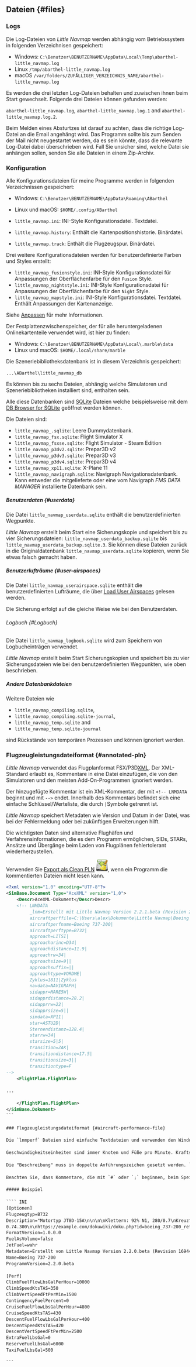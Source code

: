 ## Dateien {#files}

### Logs

Die Log-Dateien von _Little Navmap_ werden abhängig vom Betriebssystem in folgenden Verzeichnisen gespeichert:

* Windows: `C:\Benutzer\BENUTZERNAME\AppData\Local\Temp\abarthel-little_navmap.log`
* Linux `/tmp/abarthel-little_navmap.log`
* macOS `/var/folders/ZUFÄLLIGER_VERZEICHNIS_NAME/abarthel-little_navmap.log`

Es werden die drei letzten Log-Dateien behalten und zuwischen ihnen beim Start gewechselt. Folgende drei Dateien können gefunden werden:

`abarthel-little_navmap.log`, `abarthel-little_navmap.log.1` and `abarthel-little_navmap.log.2`.

Beim Melden eines Absturtzes ist darauf zu achten, dass die richtige Log-Datei an die Email angehängt wird. Das Programm sollte bis zum Senden der Mail nicht neugestartet werden, da es sein könnte, dass die relevante Log-Datei dabei überschrieben wird. Fall Sie unsicher sind, welche Datei sie anhängen sollen, senden Sie alle Dateien in einem Zip-Archiv.

### Konfiguration

Alle Konfigurationsdateien für meine Programme werden in folgenden Verzeichnissen gespeichert:

* Windows: `C:\Benutzer\BENUTZERNAME\AppData\Roaming\ABarthel`
* Linux und macOS: `$HOME/.config/ABarthel`

* `little_navmap.ini`: INI-Style Konfigurationsdatei. Textdatei.
* `little_navmap.history`: Enthält die Kartenpositionshistorie. Binärdatei.
* `little_navmap.track`: Enthält die Flugzeugspur. Binärdatei.

Drei weitere Konfigurationsdateien werden für benutzerdefinierte Farben und Styles erstellt:

* `little_navmap_fusionstyle.ini`: INI-Style Konfigurationsdatei für Anpassungen der Oberflächenfarbe für den `Fusion` Style.
* `little_navmap_nightstyle.ini`: INI-Style Konfigurationsdatei für Anpassungen der Oberflächenfarbe für den `Night` Style.
* `little_navmap_mapstyle.ini`: INI-Style Konfigurationsdatei. Textdatei. Enthält Anpassungen der Kartenanzeige.

Siehe [Anpassen](CUSTOMIZE.md) für mehr Informationen.

Der Festplattenzwischenspeicher, der für alle heruntergeladenen Onlinekartenteile verwendet wird, ist hier zu finden:

* Windows: `C:\Benutzer\BENUTZERNAME\AppData\Local\.marble\data`
* Linux und macOS: `$HOME/.local/share/marble`

Die Szeneriebibliotheksdatenbank ist in diesem Verzeichnis gespeichert:

`...\ABarthel\little_navmap_db`
<!-- sure this is the correct path??? -->

Es können bis zu sechs Dateien, abhängig welche Simulatoren und Szeneriebibliotheken installiert sind, enthalten sein.

Alle diese Datenbanken sind [SQLite](http://sqlite.org) Dateien welche beispielsweise mit dem [DB Browser for SQLite](https://github.com/sqlitebrowser/sqlitebrowser/releases) geöffnet werden können.

Die Dateien sind:

* `little_navmap_.sqlite`: Leere Dummydatenbank.
* `little_navmap_fsx.sqlite`: Flight Simulator X
* `little_navmap_fsxse.sqlite`: Flight Simulator - Steam Edition
* `little_navmap_p3dv2.sqlite`: Prepar3D v2
* `little_navmap_p3dv3.sqlite`: Prepar3D v3
* `little_navmap_p3dv4.sqlite`: Prepar3D v4
* `little_navmap_xp11.sqlite`: X-Plane 11
* `little_navmap_navigraph.sqlite`: Navigraph Navigationsdatenbank. Kann entweder die mitgelieferte oder eine vom Navigraph _FMS DATA MANAGER_ installierte Datenbank sein.

##### Benutzerdaten {#userdata}

Die Datei `little_navmap_userdata.sqlite` enthält die benutzerdefinierten Wegpunkte.

_Little Navmap_ erstellt beim Start eine Sicherungskopie und speichert bis zu vier Sicherungsdateien: `little_navmap_userdata_backup.sqlite` bis `little_navmap_userdata_backup.sqlite.3`. Sie können diese Dateien zurück in die Originaldatenbank `little_navmap_userdata.sqlite` kopieren, wenn Sie etwas falsch gemacht haben.

##### Benutzerlufträume {#user-airspaces}

Die Datei `little_navmap_userairspace.sqlite` enthält die benutzerdefinierten Lufträume, die über [Load User Airspaces](MENUS.md#load-user-airspaces) gelesen werden.

Die Sicherung erfolgt auf die gleiche Weise wie bei den Benutzerdaten.

###### Logbuch {#Logbuch}

Die Datei `little_navmap_logbook.sqlite` wird zum Speichern von Logbucheinträgen verwendet.

_Little Navmap_ erstellt beim Start Sicherungskopien und speichert bis zu vier Sicherungsdateien wie bei den benutzerdefinierten Wegpunkten, wie oben beschrieben.

##### Andere Datenbankdateien


Weitere Dateien wie

* `little_navmap_compiling.sqlite`,
* `little_navmap_compiling.sqlite-journal`,
* `little_navmap_temp.sqlite` and
* `little_navmap_temp.sqlite-journal`

sind Rückstände von temporären Prozessen und können ignoriert werden.

### Flugzeugleistungsdateiformat {#annotated-pln}

_Little Navmap_ verwendet das Flugplanformat FSX/P3D[XML](https://en.wikipedia.org/wiki/XML). Der XML-Standard erlaubt es, Kommentare in eine Datei einzufügen, die von den Simulatoren und den meisten Add-On-Programmen ignoriert werden.

Der hinzugefügte Kommentar ist ein XML-Kommentar, der mit `<!-- LNMDATA` beginnt und mit `-->` endet. Innerhalb des Kommentars befindet sich eine einfache Schlüssel/Werteliste, die durch `|`Symbole getrennt ist.

_Little Navmap_ speichert Metadaten wie Version und Datum in der Datei, was bei der Fehlermeldung oder bei zukünftigen Erweiterungen hilft.

Die wichtigsten Daten sind alternative Flughäfen und Verfahrensinformationen, die es dem Programm ermöglichen, SIDs, STARs, Ansätze und Übergänge beim Laden von Flugplänen fehlertolerant wiederherzustellen.

Verwenden Sie [Export als Clean PLN](MENUS.md#export-clean-flight-plan) ![Export als Clean PLN](../images/icons/filesaveclean.png "Export als Clean PLN"), wenn ein Programm die kommentierten Dateien nicht lesen kann.

```` XML
<?xml version="1.0" encoding="UTF-8"?>
<SimBase.Document Type="AceXML" version="1,0">
    <Descr>AceXML-Dokument</Descr>Descr>
    <!-- LNMDATA
         _lnm=Erstellt mit Little Navmap Version 2.2.1.beta (Revision 257538e) am 2018 11 05T20:20:11:11|
         aircraftperffile=C:\Users\alex\Dokumente\Little Navmap\Boeing 737-200 JT8D-15A.lnmperf|
         aircraftperfname=Boeing 737-200|
         aircraftperftype=B732|
         approach=LITSI|
         approacharinc=D34|
         approachdistance=11.9|
         approachrw=34|
         approachsize=9||
         approachsuffix=||
         approachtype=VORDME|
         Zyklus=1811|Zyklus
         navdata=NAVIGRAPH|
         sidappr=MARE5W|
         sidapprdistance=28.2|
         sidapprrw=22|
         sidapprsize=5||
         simdata=XP11|
         star=ASTU2D|
         Sternendistanz=128.4|
         starrw=34|
         starsize=5|5|
         transition=ZAK|
         transitiondistance=17.5|
         transitionsize=3||
         transitiontype=F
-->
    <FlightPlan.FlightPlan>

...

    </FlightPlan.FlightPlan>
</SimBase.Dokument>
```

### Flugzeugleistungsdateiformat {#aircraft-performance-file}

Die `lnmperf` Dateien sind einfache Textdateien und verwenden den Windows-`INI` Stil, der Gruppen in eckigen Klammern und `key=value` Zeilen enthält. Weitere Informationen über diese Art von Konfigurationsdateien finden Sie unter[hier](https://en.wikipedia.org/wiki/INI_file).

Geschwindigkeitseinheiten sind immer Knoten und Füße pro Minute. Kraftstoffeinheiten sind Gallonen oder lbs, abhängig vom Wert von `FuelAsVolume`. `ContingencyFuelPercent` ist ein Prozentsatz, der dem Fahrkraftstoff hinzugefügt wird.

Die "Beschreibung" muss in doppelte Anführungszeichen gesetzt werden. `\n` werden als Zeilenumbrüche interpretiert.

Beachten Sie, dass Kommentare, die mit `#` oder `;` beginnen, beim Speichern der Datei in _Little Navmap_ ersetzt werden. Du kannst einen Dummy Key wie `Comment1=my remarks` hinzufügen, um dies zu umgehen. Unbekannte Schlüssel werden beim Speichern nicht ersetzt.

##### Beispiel

```` INI
[Optionen]
Flugzeugtyp=B732
Description="Motortyp JT8D-15A\n\n\n\nKlettern: 92% N1, 280/0.7\nKreuzfahrt: 0.74\nAbstieg:
0.74.300\n\nhttps://example.com/dokuwiki/doku.php?id=boeing_737-200_reference"
FormatVersion=1.0.0.0
FuelAsVolume=false
JetFuel=wahr
Metadaten=Erstellt von Little Navmap Version 2.2.0.beta (Revision 16944ce) am 2018 11 02T20:23:52:52
Name=Boeing 737-200
ProgrammVersion=2.2.0.beta

[Perf]
ClimbFuelFlowLbsGalPerHour=10000
ClimbSpeedKtsTAS=350
ClimbVertSpeedFtPerMin=1500
ContingencyFuelPercent=0
CruiseFuelFlowLbsGalPerHour=4800
CruiseSpeedKtsTAS=430
DescentFuelFlowLbsGalPerHour=400
DescentSpeedKtsTAS=420
DescentVertSpeedFtPerMin=2500
ExtraFuelLbsGal=0
ReserveFuelLbsGal=6000
TaxiFuelLbsGal=500

```




